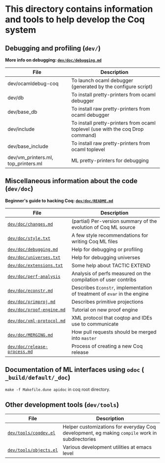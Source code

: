 # This directory contains information and tools to help develop the Coq system


## Debugging and profiling (`dev/`)
**More info on debugging: [`dev/doc/debugging.md`](doc/debugging.md)**

| File | Description |
| ---- | ----------- |
| dev/ocamldebug-coq | To launch ocaml debugger (generated by the configure script) |
| dev/db | To install pretty-printers from ocaml debugger |
| dev/base_db | To install raw pretty-printers from ocaml debugger |
| dev/include | To install pretty-printers from ocaml toplevel (use with the coq Drop command) |
| dev/base_include | To install raw pretty-printers from ocaml toplevel |
| dev/vm_printers.ml, top_printers.ml | ML pretty-printers for debugging |


## Miscellaneous information about the code (`dev/doc`)
**Beginner's guide to hacking Coq: [`dev/doc/README.md`](doc/README.md)**

| File | Description |
| ---- | ----------- |
| [`dev/doc/changes.md`](doc/changes.md) | (partial) Per-version summary of the evolution of Coq ML source |
| [`dev/doc/style.txt`](doc/style.txt) | A few style recommendations for writing Coq ML files |
| [`dev/doc/debugging.md`](doc/debugging.md) | Help for debugging or profiling |
| [`dev/doc/universes.txt`](doc/universes.txt) |  Help for debugging universes |
| [`dev/doc/extensions.txt`](doc/extensions.txt) | Some help about TACTIC EXTEND |
| [`dev/doc/perf-analysis`](doc/perf-analysis)|  Analysis of perfs measured on the compilation of user contribs |
| [`dev/doc/econstr.md`](doc/econstr.md) | Describes `Econstr`, implementation of treatment of `evar` in the engine |
| [`dev/doc/primproj.md`](doc/primproj.md) | Describes primitive projections |
| [`dev/doc/proof-engine.md`](doc/proof-engine.md) | Tutorial on new proof engine |
| [`dev/doc/xml-protocol.md`](doc/proof-engine.md) | XML protocol that coqtop and IDEs use to communicate |
| [`dev/doc/MERGING.md`](doc/MERGING.md) |  How pull requests should be merged into `master` |
| [`dev/doc/release-process.md`](doc/release-process.md) | Process of creating a new Coq release |


## Documentation of ML interfaces using `odoc` ( `_build/default/_doc`)
`make -f Makefile.dune apidoc` in coq root directory.

## Other development tools (`dev/tools`)

| File | Description |
| ---- | ----------- |
| [`dev/tools/coqdev.el`](tools/coqdev.el) | Helper customizations for everyday Coq development, eg making `compile` work in subdirectories
| [`dev/tools/objects.el`](tools/objects.el) | Various development utilities at emacs level |
